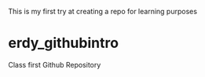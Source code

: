 This is my first try at creating a repo for learning purposes
# erdy_githubintro
Class first Github Repository
